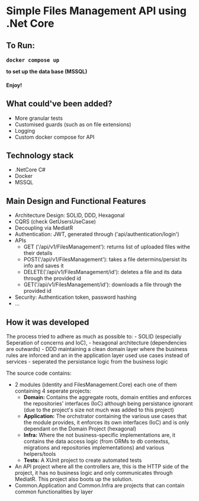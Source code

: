 <h1>Simple Files Management API using .Net Core</h1>

<h2>To Run:</h2>
<h4>
  <pre>docker compose up</pre>
  to set up the data base (MSSQL)
</h4>
<h4>Enjoy!</h4>

<h2>What could've been added?</h2>
<ul>
  <li>More granular tests</li>
  <li>Customised guards (such as on file extensions)</li>
  <li>Logging</li>
  <li>Custom docker compose for API</li>
</ul>

<h2>Technology stack</h2>
<ul>
  <li>.NetCore C#</li>
  <li>Docker</li>
  <li>MSSQL</li>
</ul>

<h2>Main Design and Functional Features</h2>
<ul>
  <li>Architecture Design: SOLID, DDD, Hexagonal</li>
  <li>CQRS (check GetUsersUseCase)</li>
  <li>Decoupling via MediatR</li>
  <li>Authentication: JWT, generated through ('api/authentication/login')</li>
  <li>
    APIs
    <ul>
      <li>
        GET ('/api/v1/FilesManagement'): returns list of uploaded files withe
        their details
      </li>
      <li>
        POST('/api/v1/FilesManagement'): takes a file determins/persist its info
        and saves it
      </li>
      <li>
        DELETE('/api/v1/FilesManagement/id'): deletes a file and its data
        through the provided id
      </li>
      <li>
        GET('/api/v1/FilesManagement/id'): downloads a file through the provided
        id
      </li>
    </ul>
  </li>
  <li>Security: Authentication token, password hashing</li>
  <li>...</li>
</ul>

<h2>How it was developed</h2>
<p>
  The process tried to adhere as much as possible to: - SOLID (especially
  Seperation of concerns and IoC), - hexagonal architecture (dependencies are
  outwards) - DDD maintaining a clean domain layer where the business rules are
  inforced and an in the application layer used use cases instead of services -
  seperated the persistance logic from the business logic
</p>
The source code contains:
<ul>
  <li>
    2 modules (identity and FilesManagement.Core) each one of them containing 4
    seperate projects:
    <ul>
      <li>
        <b>Domain:</b> Contains the aggregate roots, domain entities and enforces
        the repositories' interfaces (IoC) although being persistance ignorant
        (due to the project's size not much was added to this project)
      </li>
      <li>
        <b>Application:</b> The orchstrator containing the various use cases that
        the module provides, it enforces its own interfaces (IoC) and is only
        dependant on the Domain Project (hexagonal)
      </li>
      <li>
        <b>Infra:</b> Where the not business-specific implementations are, it
        contains the data access logic (from ORMs to db contextss, migrations
        and repositories implementations) and various helpers/tools
      </li>
      <li><b>Tests:</b> A XUnit project to create automated tests</li>
    </ul>
  </li>
  <li>
    An API project where all the controllers are, this is the HTTP side of the
    project, it has no business logic and only communicates through MediatR.
    This project also boots up the solution.
  </li>
  <li>
    Common.Application and Common.Infra are projects that can contain common
    functionalities by layer
  </li>
</ul>
